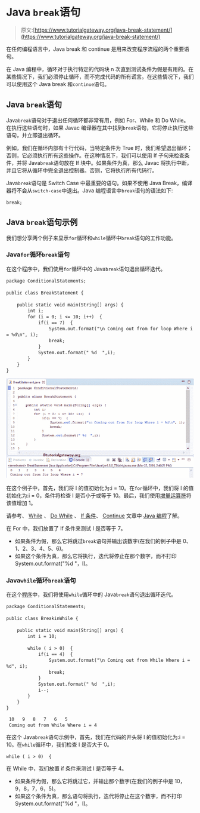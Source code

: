 # Java `break`语句

> 原文:[https://www.tutorialgateway.org/java-break-statement/](https://www.tutorialgateway.org/java-break-statement/)

在任何编程语言中，Java break 和 continue 是用来改变程序流程的两个重要语句。

在 Java 编程中，循环对于执行特定的代码块 n 次直到测试条件为假是有用的。在某些情况下，我们必须停止循环，而不完成代码的所有谎言。在这些情况下，我们可以使用这个 Java break 和`continue`语句。

## Java `break`语句

Java`break`语句对于退出任何循环都非常有用，例如 For、While 和 Do While。在执行这些语句时，如果 Javac 编译器在其中找到`break`语句，它将停止执行这些语句，并立即退出循环。

例如，我们在循环内部有十行代码，当特定条件为 True 时，我们希望退出循环；否则，它必须执行所有这些操作。在这种情况下，我们可以使用 If 子句来检查条件，并将 Java`break`语句放在 If 块中。如果条件为真，那么 Javac 将执行中断，并且它将从循环中完全退出控制器。否则，它将执行所有代码行。

Java`break`语句是 Switch Case 中最重要的语句。如果不使用 Java Break，编译器将不会从`switch-case`中退出。Java 编程语言中`break`语句的语法如下:

```
break;
```

## Java `break`语句示例

我们想分享两个例子来显示`for`循环和`while`循环中`break`语句的工作功能。

### Java`for`循环`break`语句

在这个程序中，我们使用`for`循环中的 Java`break`语句退出循环迭代。

```
package ConditionalStatements;

public class BreakStatement {

	public static void main(String[] args) {
		int i;
		for (i = 0; i <= 10; i++)  {
			if(i == 7)  {
				System.out.format("\n Coming out from for loop Where i = %d\n", i);
				break;
			}
			System.out.format(" %d  ",i);
		}
	}
}
```

![Java Break Statement 0](img/b86a1b5dd6ab75ccb6583c9164695022.png)

在这个例子中，首先，我们将 I 的值初始化为:i = 10。在`for`循环中，我们将 I 的值初始化为:i = 0，条件将检查 I 是否小于或等于 10。最后，我们使用[增量运算符](https://www.tutorialgateway.org/increment-and-decrement-operators-in-java/)将该值增加 1。

请参考、 [While](https://www.tutorialgateway.org/java-while-loop/) 、 [Do While](https://www.tutorialgateway.org/java-do-while-loop/) 、 [If 条件](https://www.tutorialgateway.org/java-if-statement/)、 [Continue](https://www.tutorialgateway.org/java-continue-statement/) 文章中 [Java 编程](https://www.tutorialgateway.org/java-tutorial/)了解。

在 For 中，我们放置了 If 条件来测试 I 是否等于 7。

*   如果条件为假，那么它将跳过`break`语句并输出该数字(在我们的例子中是 0、1、2、3、4、5、6)。
*   如果这个条件为真，那么它将执行，迭代将停止在那个数字，而不打印 System.out.format("%d "，I)。

### Java`while`循环`break`语句

在这个[程序](https://www.tutorialgateway.org/learn-java-programs/)中，我们将使用`while`循环中的 Java`break`语句退出循环迭代。

```
package ConditionalStatements;

public class BreakinWhile {

	public static void main(String[] args) {
		int i = 10;

		while ( i > 0)  {
			if(i == 4)  {
				System.out.format("\n Coming out from While Where i = %d", i);
				break;
			}
			System.out.format(" %d  ",i);
			i--;
		}
	}
}
```

```
 10   9   8   7   6   5  
 Coming out from While Where i = 4
```

在这个 Java`break`语句示例中，首先，我们在代码的开头将 I 的值初始化为:i = 10。在`while`循环中，我们检查 I 是否大于 0。

```
while ( i > 0)  {
```

在 While 中，我们放置 if 条件来测试 I 是否等于 4。

*   如果条件为假，那么它将跳过它，并输出那个数字(在我们的例子中是 10，9，8，7，6，5)。
*   如果这个条件为真，那么语句将执行，迭代将停止在这个数字，而不打印 System.out.format("%d "，I)。